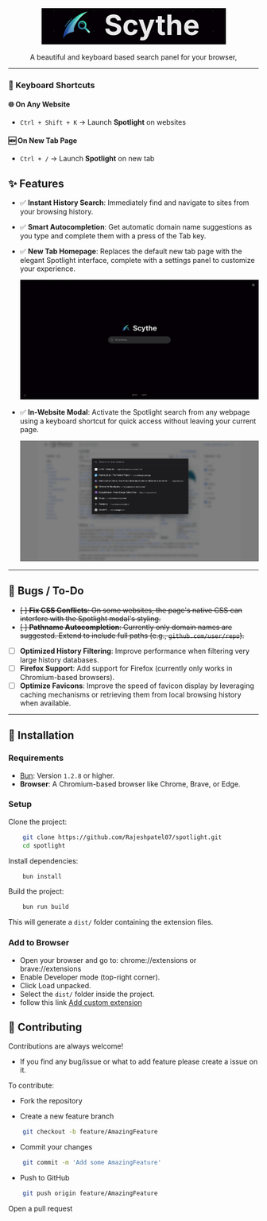 <div align="center">
  <img src="src/assets/logo.png" alt="Spotlight Logo"/>

</div>

<p align="center">
  A beautiful and keyboard based search panel for your browser,<br>

</p>

---
### 🎹 Keyboard Shortcuts

#### 🌐 On Any Website
- `Ctrl + Shift + K` → Launch **Spotlight** on websites

#### 🆕 On New Tab Page
- `Ctrl + /` → Launch **Spotlight** on new tab


## ✨ Features

- ✅ **Instant History Search**: Immediately find and navigate to sites from your browsing history.
- ✅ **Smart Autocompletion**: Get automatic domain name suggestions as you type and complete them with a press of the Tab key.
- ✅ **New Tab Homepage**: Replaces the default new tab page with the elegant Spotlight interface, complete with a settings panel to customize your experience.  

  ![New Tab](src/assets/newtab.png)
- ✅ **In-Website Modal**: Activate the Spotlight search from any webpage using a keyboard shortcut for quick access without leaving your current page.  

  ![spotlight](src/assets/spotlightmodel.png)

---

## 🐛 Bugs / To-Do

- <del>[ ] **Fix CSS Conflicts**: On some websites, the page's native CSS can interfere with the Spotlight modal's styling.</del>
- <del> [ ] **Pathname Autocompletion**: Currently only domain names are suggested. Extend to include full paths (e.g., `github.com/user/repo`).</del>
- [ ] **Optimized History Filtering**: Improve performance when filtering very large history databases.
- [ ] **Firefox Support**: Add support for Firefox (currently only works in Chromium-based browsers).
- [ ] **Optimize Favicons**: Improve the speed of favicon display by leveraging caching mechanisms or retrieving them from local browsing history when available.

---

## 🚀 Installation

### Requirements

- [Bun](https://bun.sh/): Version `1.2.8` or higher.
- **Browser**: A Chromium-based browser like Chrome, Brave, or Edge.

### Setup

Clone the project:

```bash
    git clone https://github.com/Rajeshpatel07/spotlight.git
    cd spotlight
```

Install dependencies:

```bash
    bun install
```
Build the project:

```bash
    bun run build
```
This will generate a `dist/` folder containing the extension files.

### Add to Browser
- Open your browser and go to: chrome://extensions or brave://extensions
- Enable Developer mode (top-right corner).
- Click Load unpacked.
- Select the `dist/` folder inside the project.
- follow this link [Add custom extension](https://developer.chrome.com/docs/extensions/get-started/tutorial/hello-world#load-unpacked)


## 🤝 Contributing
Contributions are always welcome!
- If you find any bug/issue or what to add feature please create a issue on it.

To contribute:
- Fork the repository

- Create a new feature branch

```bash
    git checkout -b feature/AmazingFeature
```
- Commit your changes

```bash
    git commit -m 'Add some AmazingFeature'
```
- Push to GitHub

```bash
    git push origin feature/AmazingFeature
```
Open a pull request
